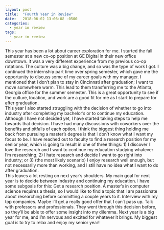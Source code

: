 ```yaml
---
layout: post
title:  "Fourth Year in Review"
date:   2018-06-02 13:06:08 -0500
categories: 
  - year in review
tags: 
  - year in review
---
```


This year has been a lot about career exploration for me. I started the fall semester at a new co-op position at GE Digital in their new office downtown. It was a very different experience from my previous co-op rotations. The culture was a big change, and so was the type of work I got. I continued the internship part time over spring semester, which gave me the opportunity to discuss some of my career goals with my manager. I mentioned that I don’t plan to stay in Cincinnati after graduation; I want to move somewhere warm. This lead to them transferring me to the Atlanta, Georgia office for the summer semester. This is a great opportunity to see if the culture, location, and work are a good fit for me as I start to prepare for after graduation.  
This year I also started struggling with the decision of whether to go into industry after completing my bachelor’s or to continue my education. Although I have not decided yet, I have started taking steps to help me towards that decision. I have had many discussions with coworkers over the benefits and pitfalls of each option. I think the biggest thing holding me back from pursuing a master’s degree is that I don’t know what I want my focus to be. I have reached out to faculty to find a research position for my senior year, which is going to result in one of three things: 1) I discover I love the research and I want to continue my education studying whatever I’m researching; 2) I hate research and decide I want to go right into industry; or 3) (the most likely scenario) I enjoy research well enough, but not necessarily more than working, and I still have no idea what I want to do after graduation.  
This leaves a lot resting on next year’s shoulders. My main goal for next year is to decide between industry and continuing my education. I have some subgoals for this: Get a research position. A master’s in computer science requires a thesis, so I would like to find a topic that I am passionate about researching before committing a couple years to it. Interview with my top companies. Maybe I’ll get a really good offer that I can’t pass up. Talk with professors and professionals. They went through this decision before, so they’ll be able to offer some insight into my dilemma. Next year is a big year for me, and I’m nervous and excited for whatever it brings. My biggest goal is to try to relax and enjoy my senior year!
